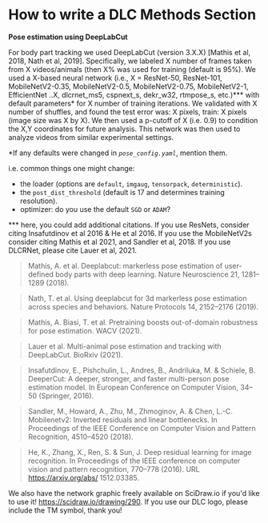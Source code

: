 # How to write a DLC Methods Section

**Pose estimation using DeepLabCut**

For body part tracking we used DeepLabCut (version 3.X.X) [Mathis et al, 2018, Nath et al, 2019]. Specifically, we
labeled X number of frames taken from X videos/animals (then X% was used for training (default is 95%). We used a
X-based neural network (i.e., X = ResNet-50, ResNet-101, MobileNetV2-0.35, MobileNetV2-0.5, MobileNetV2-0.75,
MobileNetV2-1, EfficientNet ..X, dlcrnet_ms5, cspnext_s, dekr_w32, rtmpose_s, etc.)*** with default parameters* for X
number of training iterations. We validated with X number of shuffles, and found the test error was: X pixels, train:
X pixels (image size was X by X). We then used a p-cutoff of X (i.e. 0.9) to condition the X,Y coordinates for future
analysis. This network was then used to analyze videos from similar experimental settings.

*If any defaults were changed in *`pose_config.yaml`*, mention them.

i.e. common things one might change:
* the loader (options are `default`, `imgaug`, `tensorpack`, `deterministic`).
* the `post_dist_threshold` (default is 17 and determines training resolution).
* optimizer: do you use the default `SGD` or `ADAM`?

*** here, you could add additional citations.
If you use ResNets, consider citing Insafutdinov et al 2016 & He et al 2016. If you use the MobileNetV2s consider citing Mathis et al 2021, and Sandler et al, 2018. If you use DLCRNet, please cite Lauer et al, 2021.

> Mathis, A. et al. Deeplabcut: markerless pose estimation
> of user-defined body parts with deep learning. Nature
> Neuroscience 21, 1281–1289 (2018).

> Nath, T. et al. Using deeplabcut for 3d markerless pose
> estimation across species and behaviors. Nature Protocols
> 14, 2152–2176 (2019).

> Mathis, A. Biasi, T. et al. Pretraining boosts out-of-domain robustness for pose estimation. WACV (2021).

> Lauer et al. Multi-animal pose estimation and tracking with DeepLabCut. BioRxiv (2021).

> Insafutdinov, E., Pishchulin, L., Andres, B., Andriluka,
> M. & Schiele, B. DeeperCut: A deeper, stronger, and
> faster multi-person pose estimation model. In European
> Conference on Computer Vision, 34–50 (Springer, 2016).

> Sandler, M., Howard, A., Zhu, M., Zhmoginov, A. &
> Chen, L.-C. Mobilenetv2: Inverted residuals and linear
> bottlenecks. In Proceedings of the IEEE Conference
> on Computer Vision and Pattern Recognition, 4510–4520
> (2018).

> He, K., Zhang, X., Ren, S. & Sun, J. Deep residual
> learning for image recognition. In Proceedings of the
> IEEE conference on computer vision and pattern recognition,
> 770–778 (2016). URL https://arxiv.org/abs/
> 1512.03385.

[comment]: <> (add Superanimals paper)

We also have the network graphic freely available on SciDraw.io if you'd like to use it! https://scidraw.io/drawing/290.
If you use our DLC logo, please include the TM symbol, thank you!
